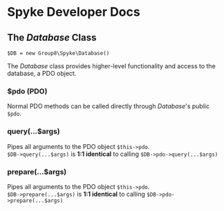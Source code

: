 # Spyke Developer Docs
## The *Database* Class

`$DB = new Group8\Spyke\Database()`

The *Database* class provides higher-level functionality and access to the
database, a PDO object.

### $pdo (PDO)
Normal PDO methods can be called directly through *Database*'s public `$pdo`.

### query(...$args)
Pipes all arguments to the PDO object `$this->pdo`.  \
`$DB->query(...$args)` is **1:1 identical** to calling `$DB->pdo->query(...$args)`

### prepare(...$args)
Pipes all arguments to the PDO object `$this->pdo`.  \
`$DB->prepare(...$args)` is **1:1 identical** to calling `$DB->pdo->prepare(...$args)`
